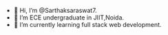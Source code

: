 - 👋 Hi, I’m @Sarthaksaraswat7.
- 👀 I’m ECE undergraduate in JIIT,Noida.
- 🌱 I’m currently learning  full stack web development.


<!---
Sarthaksaraswat7/Sarthaksaraswat7 is a ✨ special ✨ repository because its `README.md` (this file) appears on your GitHub profile.
You can click the Preview link to take a look at your changes.
--->
